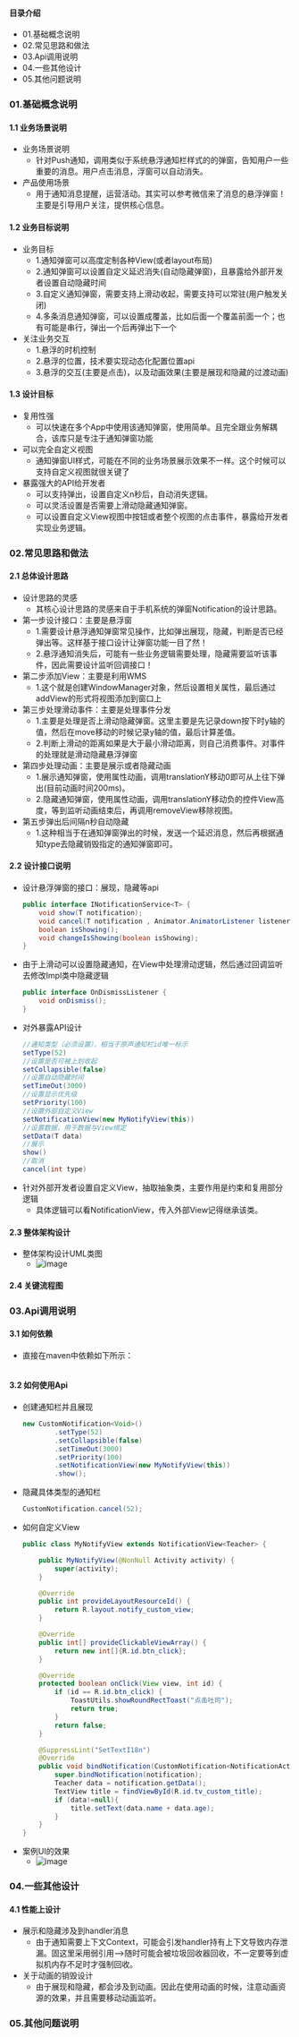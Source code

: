 #### 目录介绍
- 01.基础概念说明
- 02.常见思路和做法
- 03.Api调用说明
- 04.一些其他设计
- 05.其他问题说明



### 01.基础概念说明
#### 1.1 业务场景说明
- 业务场景说明
    - 针对Push通知，调用类似于系统悬浮通知栏样式的的弹窗，告知用户一些重要的消息。用户点击消息，浮窗可以自动消失。
- 产品使用场景
    - 用于通知消息提醒，运营活动。其实可以参考微信来了消息的悬浮弹窗！主要是引导用户关注，提供核心信息。



#### 1.2 业务目标说明
- 业务目标
    - 1.通知弹窗可以高度定制各种View(或者layout布局)
    - 2.通知弹窗可以设置自定义延迟消失(自动隐藏弹窗)，且暴露给外部开发者设置自动隐藏时间
    - 3.自定义通知弹窗，需要支持上滑动收起，需要支持可以常驻(用户触发关闭)
    - 4.多条消息通知弹窗，可以设置成覆盖，比如后面一个覆盖前面一个；也有可能是串行，弹出一个后再弹出下一个
- 关注业务交互
    - 1.悬浮的时机控制
    - 2.悬浮的位置，技术要实现动态化配置位置api
    - 3.悬浮的交互(主要是点击)，以及动画效果(主要是展现和隐藏的过渡动画)


#### 1.3 设计目标
- 复用性强
    - 可以快速在多个App中使用该通知弹窗，使用简单。且完全跟业务解耦合，该库只是专注于通知弹窗功能
- 可以完全自定义视图
    - 通知弹窗UI样式，可能在不同的业务场景展示效果不一样。这个时候可以支持自定义视图就很关键了
- 暴露强大的API给开发者
    - 可以支持弹出，设置自定义n秒后，自动消失逻辑。
    - 可以灵活设置是否需要上滑动隐藏通知弹窗。
    - 可以设置自定义View视图中按钮或者整个视图的点击事件，暴露给开发者实现业务逻辑。



### 02.常见思路和做法
#### 2.1 总体设计思路
- 设计思路的灵感
    - 其核心设计思路的灵感来自于手机系统的弹窗Notification的设计思路。
- 第一步设计接口：主要是悬浮窗
    - 1.需要设计悬浮通知弹窗常见操作，比如弹出展现，隐藏，判断是否已经弹出等。这样基于接口设计让弹窗功能一目了然！
    - 2.悬浮通知消失后，可能有一些业务逻辑需要处理，隐藏需要监听该事件，因此需要设计监听回调接口！
- 第二步添加View：主要是利用WMS
    - 1.这个就是创建WindowManager对象，然后设置相关属性，最后通过addView的形式将视图添加到窗口上
- 第三步处理滑动事件：主要是处理事件分发
    - 1.主要是处理是否上滑动隐藏弹窗。这里主要是先记录down按下时y轴的值，然后在move移动的时候记录y轴的值，最后计算差值。
    - 2.判断上滑动的距离如果是大于最小滑动距离，则自己消费事件。对事件的处理就是滑动隐藏悬浮弹窗
- 第四步处理动画：主要是展示或者隐藏动画
    - 1.展示通知弹窗，使用属性动画，调用translationY移动0即可从上往下弹出(目前动画时间200ms)。
    - 2.隐藏通知弹窗，使用属性动画，调用translationY移动负的控件View高度，等到监听动画结束后，再调用removeView移除视图。
- 第五步弹出后间隔n秒自动隐藏
    - 1.这种相当于在通知弹窗弹出的时候，发送一个延迟消息，然后再根据通知type去隐藏销毁指定的通知弹窗即可。


#### 2.2 设计接口说明
- 设计悬浮弹窗的接口：展现，隐藏等api
    ``` java
    public interface INotificationService<T> {
        void show(T notification);
        void cancel(T notification , Animator.AnimatorListener listener);
        boolean isShowing();
        void changeIsShowing(boolean isShowing);
    }
    ```
- 由于上滑动可以设置隐藏通知，在View中处理滑动逻辑，然后通过回调监听去修改Impl类中隐藏逻辑
    ``` java
    public interface OnDismissListener {
        void onDismiss();
    }
    ```
- 对外暴露API设计
    ``` java
    //通知类型（必须设置），相当于原声通知栏id唯一标示
    setType(52)
    //设置是否可被上划收起
    setCollapsible(false)
    //设置自动隐藏时间
    setTimeOut(3000)
    //设置显示优先级
    setPriority(100)
    //设置外部自定义View
    setNotificationView(new MyNotifyView(this))
    //设置数据，用于数据与View绑定
    setData(T data)
    //展示
    show()
    //取消
    cancel(int type)
    ```
- 针对外部开发者设置自定义View，抽取抽象类，主要作用是约束和复用部分逻辑
    - 具体逻辑可以看NotificationView，传入外部View记得继承该类。



#### 2.3 整体架构设计
- 整体架构设计UML类图
    - ![image](https://img-blog.csdnimg.cn/eae99c9f7355413d860c95eb35ee8d52.png)



#### 2.4 关键流程图


### 03.Api调用说明
#### 3.1 如何依赖
- 直接在maven中依赖如下所示：
    ```
    
    ```


#### 3.2 如何使用Api
- 创建通知栏并且展现
    ``` java
    new CustomNotification<Void>()
            .setType(52)
            .setCollapsible(false)
            .setTimeOut(3000)
            .setPriority(100)
            .setNotificationView(new MyNotifyView(this))
            .show();
    ```
- 隐藏具体类型的通知栏
    ``` java
    CustomNotification.cancel(52);
    ```
- 如何自定义View
    ``` java
    public class MyNotifyView extends NotificationView<Teacher> {
    
        public MyNotifyView(@NonNull Activity activity) {
            super(activity);
        }
    
        @Override
        public int provideLayoutResourceId() {
            return R.layout.notify_custom_view;
        }
    
        @Override
        public int[] provideClickableViewArray() {
            return new int[]{R.id.btn_click};
        }
    
        @Override
        protected boolean onClick(View view, int id) {
            if (id == R.id.btn_click) {
                ToastUtils.showRoundRectToast("点击吐司");
                return true;
            }
            return false;
        }
    
        @SuppressLint("SetTextI18n")
        @Override
        public void bindNotification(CustomNotification<NotificationActivity.Teacher> notification) {
            super.bindNotification(notification);
            Teacher data = notification.getData();
            TextView title = findViewById(R.id.tv_custom_title);
            if (data!=null){
                title.setText(data.name + data.age);
            }
        }
    }
    ```
- 案例UI的效果
    - ![image](https://img-blog.csdnimg.cn/f61d70e0a98c4010b13b9b0d6adb2faf.png)



### 04.一些其他设计
#### 4.1 性能上设计
- 展示和隐藏涉及到handler消息
    - 由于通知需要上下文Context，可能会引发handler持有上下文导致内存泄漏。固这里采用弱引用–>随时可能会被垃圾回收器回收，不一定要等到虚拟机内存不足时才强制回收。
- 关于动画的销毁设计
    - 由于展现和隐藏，都会涉及到动画。因此在使用动画的时候，注意动画资源的效果，并且需要移动动画监听。



### 05.其他问题说明









